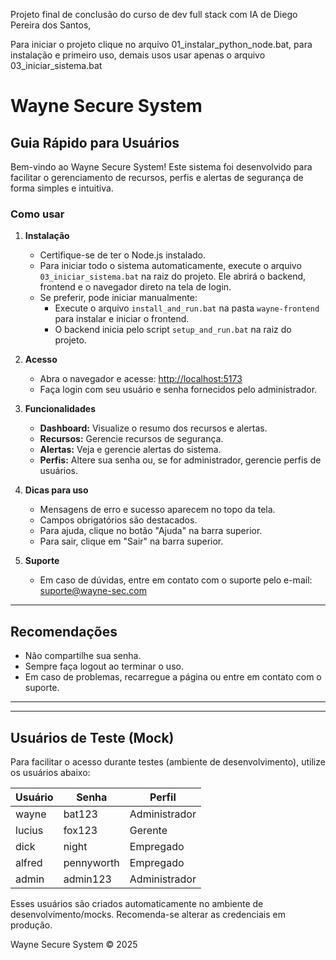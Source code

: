 Projeto final de conclusão do curso de dev full stack com IA de Diego Pereira dos Santos, 

Para iniciar o projeto clique no arquivo 01_instalar_python_node.bat, para instalação e primeiro uso, demais usos usar apenas o arquivo 03_iniciar_sistema.bat


# Wayne Secure System

## Guia Rápido para Usuários

Bem-vindo ao Wayne Secure System! Este sistema foi desenvolvido para facilitar o gerenciamento de recursos, perfis e alertas de segurança de forma simples e intuitiva.

### Como usar

1. **Instalação**
   - Certifique-se de ter o Node.js instalado.
   - Para iniciar todo o sistema automaticamente, execute o arquivo `03_iniciar_sistema.bat` na raiz do projeto. Ele abrirá o backend, frontend e o navegador direto na tela de login.
   - Se preferir, pode iniciar manualmente:
     - Execute o arquivo `install_and_run.bat` na pasta `wayne-frontend` para instalar e iniciar o frontend.
     - O backend inicia pelo script `setup_and_run.bat` na raiz do projeto.

2. **Acesso**
   - Abra o navegador e acesse: [http://localhost:5173](http://localhost:5173)
   - Faça login com seu usuário e senha fornecidos pelo administrador.

3. **Funcionalidades**
   - **Dashboard:** Visualize o resumo dos recursos e alertas.
   - **Recursos:** Gerencie recursos de segurança.
   - **Alertas:** Veja e gerencie alertas do sistema.
   - **Perfis:** Altere sua senha ou, se for administrador, gerencie perfis de usuários.

4. **Dicas para uso**
   - Mensagens de erro e sucesso aparecem no topo da tela.
   - Campos obrigatórios são destacados.
   - Para ajuda, clique no botão "Ajuda" na barra superior.
   - Para sair, clique em "Sair" na barra superior.

5. **Suporte**
   - Em caso de dúvidas, entre em contato com o suporte pelo e-mail: suporte@wayne-sec.com

---

## Recomendações
- Não compartilhe sua senha.
- Sempre faça logout ao terminar o uso.
- Em caso de problemas, recarregue a página ou entre em contato com o suporte.

---

---

## Usuários de Teste (Mock)
Para facilitar o acesso durante testes (ambiente de desenvolvimento), utilize os usuários abaixo:

| Usuário      | Senha         | Perfil         |
|--------------|---------------|--------------|
| wayne        | bat123        | Administrador |
| lucius       | fox123        | Gerente       |
| dick         | night         | Empregado     |
| alfred       | pennyworth    | Empregado     |
| admin        | admin123      | Administrador |

Esses usuários são criados automaticamente no ambiente de desenvolvimento/mocks. Recomenda-se alterar as credenciais em produção.

Wayne Secure System © 2025
